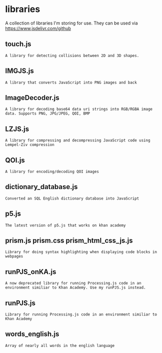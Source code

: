 # libraries

A collection of libraries I'm storing for use. They can be used via https://www.jsdelivr.com/github

## touch.js
    A library for detecting collisions between 2D and 3D shapes.
    
## IMGJS.js
    A library that converts JavaScript into PNG images and back
    
## ImageDecoder.js
    A library for decoding base64 data uri strings into RGB/RGBA image data. Supports PNG, JPG/JPEG, QOI, BMP
    
## LZJS.js
    A library for compressing and decompressing JavaScript code using Lempel-Ziv compression
    
## QOI.js
    A library for encoding/decoding QOI images
    
## dictionary_database.js
    Converted an SQL English dictionary database into JavaScript
    
## p5.js
    The latest version of p5.js that works on khan academy

## prism.js prism.css prism_html_css_js.js
    Library for doing syntax highlighting when displaying code blocks in webpages

## runPJS_onKA.js
    A now deprecated library for running Processing.js code in an environment similiar to Khan Academy. Use my runPJS.js instead.
    
## runPJS.js
    Library for running Processing.js code in an environment similiar to Khan Academy

## words_english.js
    Array of nearly all words in the english language
